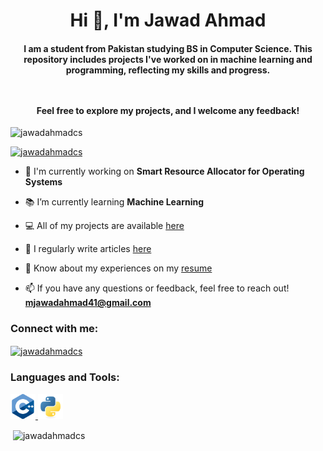 <h1 align="center">Hi 👋, I'm Jawad Ahmad</h1>
<h4 align="center">I am a student from Pakistan studying BS in Computer Science. This repository includes projects I've worked on in machine learning and programming, reflecting my skills and progress.

 </br></br> Feel free to explore my projects, and I welcome any feedback!</h4>

<p align="left"> <img src="https://komarev.com/ghpvc/?username=jawadahmadcs&label=Profile%20views&color=0e75b6&style=flat" alt="jawadahmadcs" /> </p>

<p align="left"> <a href="https://github.com/ryo-ma/github-profile-trophy"><img src="https://github-profile-trophy.vercel.app/?username=jawadahmadcs" alt="jawadahmadcs" /></a> </p>

- 🔭 I'm currently working on **Smart Resource Allocator for Operating Systems**

- 📚 I’m currently learning **Machine Learning**

- 💻 All of my projects are available [here](https://github.com/JawadAhmadCS/JawadAhmadCS/blob/main/README.md)

- 📝 I regularly write articles [here](https://github.com/JawadAhmadCS/JawadAhmadCS/blob/main/README.md)

- 📄 Know about my experiences on my [resume](https://github.com/JawadAhmadCS/JawadAhmadCS/blob/main/README.md)

- 📫 If you have any questions or feedback, feel free to reach out! **mjawadahmad41@gmail.com**

<h3 align="left">Connect with me:</h3>
<p align="left">
<a href="https://linkedin.com/in/jawadahmadcs" target="blank"><img align="center" src="https://raw.githubusercontent.com/rahuldkjain/github-profile-readme-generator/master/src/images/icons/Social/linked-in-alt.svg" alt="jawadahmadcs" height="30" width="40" /></a>
</p>

<h3 align="left">Languages and Tools:</h3>
<p align="left"> <a href="https://www.w3schools.com/cpp/" target="_blank" rel="noreferrer"> <img src="https://raw.githubusercontent.com/devicons/devicon/master/icons/cplusplus/cplusplus-original.svg" alt="cplusplus" width="40" height="40"/> </a> <a href="https://www.python.org" target="_blank" rel="noreferrer"> <img src="https://raw.githubusercontent.com/devicons/devicon/master/icons/python/python-original.svg" alt="python" width="40" height="40"/> </a> </p>

<p>&nbsp;<img align="center" src="https://github-readme-stats.vercel.app/api?username=jawadahmadcs&show_icons=true&locale=en" alt="jawadahmadcs" /></p>
